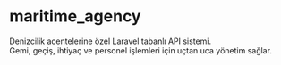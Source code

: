 # maritime_agency

Denizcilik acentelerine özel Laravel tabanlı API sistemi.  
Gemi, geçiş, ihtiyaç ve personel işlemleri için uçtan uca yönetim sağlar.

